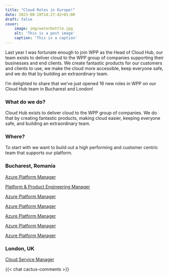 ```yaml
---
title: "Cloud Roles in Europe!"
date: 2023-08-28T14:27:42+01:00
draft: false
cover:
    image: img/waterbottle.jpg
    alt: 'This is a post image'
    caption: 'This is a caption'
---
```


Last year I was fortunate enough to join WPP as the Head of Cloud Hub, our team exists to deliver cloud to the WPP group of companies supporting their businesses and end clients. We create fantastic products for our customers and clients to use, we make the cloud more accessible, keep everyone safe, and we do that by building an extraordinary team.

I’m delighted to share that we’ve just opened 16 new roles in WPP on our Cloud Hub team in Bucharest and London!

### What do we do?
Cloud Hub exists to deliver cloud to the WPP group of companies. We do that by creating fantastic products, making cloud easier, keeping everyone safe, and building an extraordinary team.


### Where?
To start with we want to build out a high performing and customer centric team that supports our platform.

### Bucharest, Romania
[Azure Platform Manager](https://boards.greenhouse.io/wpp)


[Platform & Product Engineering Manager](https://boards.greenhouse.io/wpp)


[Azure Platform Manager](https://boards.greenhouse.io/wpp)


[Azure Platform Manager](https://boards.greenhouse.io/wpp)


[Azure Platform Manager](https://boards.greenhouse.io/wpp)


[Azure Platform Manager](https://boards.greenhouse.io/wpp)


[Azure Platform Manager](https://boards.greenhouse.io/wpp)

### London, UK
[Cloud Service Manager](https://boards.greenhouse.io/wpp)

{{< chat cactus-comments >}}